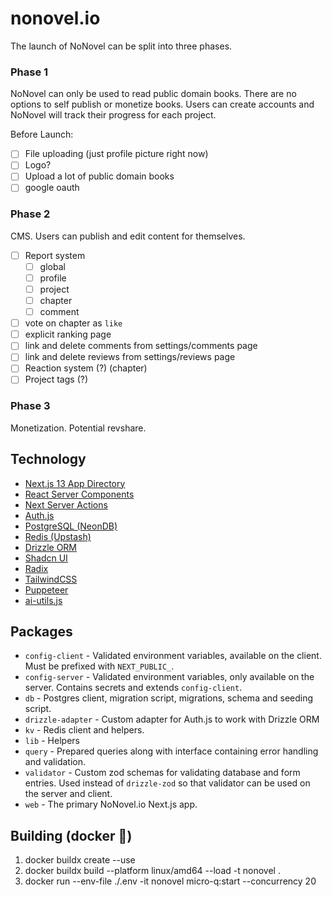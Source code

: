 # nonovel.io

The launch of NoNovel can be split into three phases.

### Phase 1

NoNovel can only be used to read public domain books. There are no options to self publish or monetize books. Users can create accounts and NoNovel will track their progress for each project.

Before Launch:

- [ ] File uploading (just profile picture right now)
- [ ] Logo?
- [ ] Upload a lot of public domain books
- [ ] google oauth

### Phase 2

CMS. Users can publish and edit content for themselves.

- [ ] Report system
  - [ ] global
  - [ ] profile
  - [ ] project
  - [ ] chapter
  - [ ] comment
- [ ] vote on chapter as `like`
- [ ] explicit ranking page
- [ ] link and delete comments from settings/comments page
- [ ] link and delete reviews from settings/reviews page
- [ ] Reaction system (?) (chapter)
- [ ] Project tags (?)

### Phase 3

Monetization. Potential revshare.

## Technology

- [Next.js 13 App Directory](https://nextjs.org/docs/getting-started/project-structure)
- [React Server Components](https://github.com/reactjs/rfcs/blob/main/text/0188-server-components.md)
- [Next Server Actions](https://nextjs.org/docs/app/building-your-application/data-fetching/server-actions)
- [Auth.js](https://next-auth.js.org/)
- [PostgreSQL (NeonDB)](https://neon.tech/)
- [Redis (Upstash)](https://upstash.com/)
- [Drizzle ORM](https://github.com/drizzle-team/drizzle-orm)
- [Shadcn UI](https://ui.shadcn.com/)
- [Radix](https://www.radix-ui.com/)
- [TailwindCSS](https://tailwindcss.com/)
- [Puppeteer](https://pptr.dev/)
- [ai-utils.js](https://ai-utils.dev/guide/)

## Packages

- `config-client` - Validated environment variables, available on the client. Must be prefixed with `NEXT_PUBLIC_`.
- `config-server` - Validated environment variables, only available on the server. Contains secrets and extends `config-client`.
- `db` - Postgres client, migration script, migrations, schema and seeding script.
- `drizzle-adapter` - Custom adapter for Auth.js to work with Drizzle ORM
- `kv` - Redis client and helpers.
- `lib` - Helpers
- `query` - Prepared queries along with interface containing error handling and validation.
- `validator` - Custom zod schemas for validating database and form entries. Used instead of `drizzle-zod` so that validator can be used on the server and client.
- `web` - The primary NoNovel.io Next.js app.

## Building (docker 🐳)

1. docker buildx create --use
2. docker buildx build --platform linux/amd64 --load -t nonovel .
3. docker run --env-file ./.env -it nonovel micro-q:start --concurrency 20
